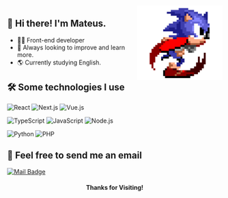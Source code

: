 <img align="right" width="200px" alt="GIF" src="https://raw.githubusercontent.com/mateusneiva/mateusneiva/master/assets/sonic.gif" />

## 👋 Hi there! I'm Mateus.

- 👨‍💻 Front-end developer
- 📖 Always looking to improve and learn more.
- 🌎 Currently studying English.

## 🛠 Some technologies I use

![React](https://img.shields.io/badge/-React-333333?style=flat&logo=react) ![Next.js](https://img.shields.io/badge/-Next.js-333333?style=flat&logo=next.js) ![Vue.js](https://img.shields.io/badge/-Vue.js-333333?style=flat&logo=Vue.js)

![TypeScript](https://img.shields.io/badge/-TypeScript-333333?style=flat&logo=typescript) ![JavaScript](https://img.shields.io/badge/-JavaScript-333333?style=flat&logo=javascript) ![Node.js](https://img.shields.io/badge/-Node.js-333333?style=flat&logo=node.js)

![Python](https://img.shields.io/badge/-Python-333333?style=flat&logo=Python) ![PHP](https://img.shields.io/badge/-PHP-333333?style=flat&logo=PHP)

## 💬 Feel free to send me an email

[![Mail Badge](https://img.shields.io/badge/-mateusneiva.dev@gmail.com-c14438?style=flat&logo=Gmail&logoColor=white&link=mailto:mateusneiva.dev@gmail.com.com)](mailto:mateusneiva.dev@gmail.com)

<h4 align="center">Thanks for Visiting!</h4>
